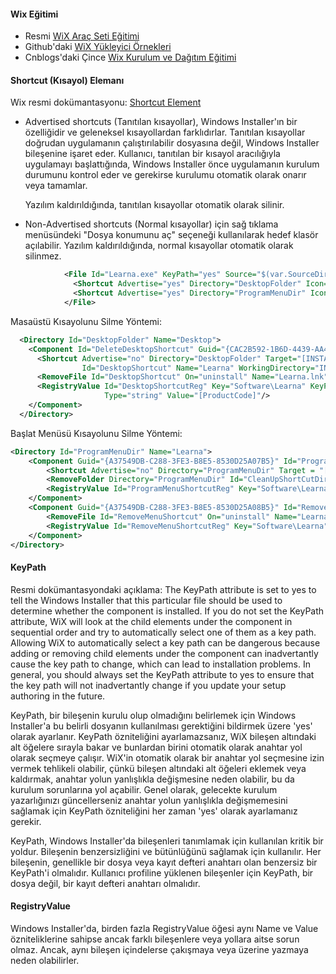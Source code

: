 #### Wix Eğitimi
- Resmi [WiX Araç Seti Eğitimi](https://www.firegiant.com/wix/tutorial/)
- Github'daki [WiX Yükleyici Örnekleri](https://github.com/kurtanr/WiXInstallerExamples)
- Cnblogs'daki Çince [Wix Kurulum ve Dağıtım Eğitimi](https://www.cnblogs.com/stoneniqiu/category/522235.html)

#### Shortcut (Kısayol) Elemanı
Wix resmi dokümantasyonu: [Shortcut Element](https://wixtoolset.org/documentation/manual/v3/xsd/wix/shortcut.html)
- Advertised shortcuts (Tanıtılan kısayollar), Windows Installer'ın bir özelliğidir ve geleneksel kısayollardan farklıdırlar. Tanıtılan kısayollar doğrudan uygulamanın çalıştırılabilir dosyasına değil, Windows Installer bileşenine işaret eder. Kullanıcı, tanıtılan bir kısayol aracılığıyla uygulamayı başlattığında, Windows Installer önce uygulamanın kurulum durumunu kontrol eder ve gerekirse kurulumu otomatik olarak onarır veya tamamlar.

  Yazılım kaldırıldığında, tanıtılan kısayollar otomatik olarak silinir.

- Non-Advertised shortcuts (Normal kısayollar) için sağ tıklama menüsündeki "Dosya konumunu aç" seçeneği kullanılarak hedef klasör açılabilir.
  Yazılım kaldırıldığında, normal kısayollar otomatik olarak silinmez.
```xml
            <File Id="Learna.exe" KeyPath="yes" Source="$(var.SourceDir)\Learna.exe">
              <Shortcut Advertise="yes" Directory="DesktopFolder" Icon="icon.ico" IconIndex="0" Id="DesktopShortcut" Name="Learna" WorkingDirectory="INSTALLDIR"/>
              <Shortcut Advertise="yes" Directory="ProgramMenuDir" Icon="icon.ico" IconIndex="0" Id="startMenuShortcut" Name="Learna" WorkingDirectory="INSTALLDIR"/>
            </File>
```
  Masaüstü Kısayolunu Silme Yöntemi:
```xml
  <Directory Id="DesktopFolder" Name="Desktop">
    <Component Id="DeleteDesktopShortcut" Guid="{CAC2B592-1B6D-4439-AA42-D6DBFAB4D302}" Win64="yes">
      <Shortcut Advertise="no" Directory="DesktopFolder" Target="[INSTALLDIR]Learna.exe" Icon="icon.ico" IconIndex="0"
                Id="DesktopShortcut" Name="Learna" WorkingDirectory="INSTALLDIR"/>
      <RemoveFile Id="DesktopShortcut" On="uninstall" Name="Learna.lnk" Directory="DesktopFolder"/>
      <RegistryValue Id="DesktopShortcutReg" Key="Software\Learna" KeyPath="yes" Name="ProductCode" Root="HKCU"
                     Type="string" Value="[ProductCode]"/>
    </Component>
  </Directory>
```
  Başlat Menüsü Kısayolunu Silme Yöntemi:
```xml
<Directory Id="ProgramMenuDir" Name="Learna">
    <Component Guid="{A37549DB-C288-3FE3-B8E5-8530D25A07B5}" Id="ProgramMenuDirComponent" Win64="yes">
        <Shortcut Advertise="no" Directory="ProgramMenuDir" Target = "[INSTALLDIR]Learna.exe" Icon="icon.ico" IconIndex="0" Id="startMenuShortcut" Name="Learna" WorkingDirectory="INSTALLDIR"/>
        <RemoveFolder Directory="ProgramMenuDir" Id="CleanUpShortCutDir" On="uninstall"/>
        <RegistryValue Id="ProgramMenuShortcutReg" Key="Software\Learna" KeyPath="yes" Name="ProductCode" Root="HKCU" Type="string" Value="[ProductCode]"/>
    </Component>
    <Component Guid="{A37549DB-C288-3FE3-B8E5-8530D25A08B5}" Id="RemoveShortcutComponent" Win64="yes">
        <RemoveFile Id="RemoveMenuShortcut" On="uninstall" Name="Learna.lnk" Directory="ProgramMenuDir"/>
        <RegistryValue Id="RemoveMenuShortcutReg" Key="Software\Learna" KeyPath="yes" Name="ProductCode" Root="HKCU" Type="string" Value="[ProductCode]"/>
    </Component>
</Directory>
```

#### KeyPath
Resmi dokümantasyondaki açıklama:
The KeyPath attribute is set to yes to tell the Windows Installer that this particular file should be used to determine whether the component is installed. If you do not set the KeyPath attribute, WiX will look at the child elements under the component in sequential order and try to automatically select one of them as a key path. Allowing WiX to automatically select a key path can be dangerous because adding or removing child elements under the component can inadvertantly cause the key path to change, which can lead to installation problems. In general, you should always set the KeyPath attribute to yes to ensure that the key path will not inadvertantly change if you update your setup authoring in the future.

KeyPath, bir bileşenin kurulu olup olmadığını belirlemek için Windows Installer'a bu belirli dosyanın kullanılması gerektiğini bildirmek üzere 'yes' olarak ayarlanır. KeyPath özniteliğini ayarlamazsanız, WiX bileşen altındaki alt öğelere sırayla bakar ve bunlardan birini otomatik olarak anahtar yol olarak seçmeye çalışır. WiX'in otomatik olarak bir anahtar yol seçmesine izin vermek tehlikeli olabilir, çünkü bileşen altındaki alt öğeleri eklemek veya kaldırmak, anahtar yolun yanlışlıkla değişmesine neden olabilir, bu da kurulum sorunlarına yol açabilir. Genel olarak, gelecekte kurulum yazarlığınızı güncellerseniz anahtar yolun yanlışlıkla değişmemesini sağlamak için KeyPath özniteliğini her zaman 'yes' olarak ayarlamanız gerekir.

KeyPath, Windows Installer'da bileşenleri tanımlamak için kullanılan kritik bir yoldur. Bileşenin benzersizliğini ve bütünlüğünü sağlamak için kullanılır. Her bileşenin, genellikle bir dosya veya kayıt defteri anahtarı olan benzersiz bir KeyPath'i olmalıdır. Kullanıcı profiline yüklenen bileşenler için KeyPath, bir dosya değil, bir kayıt defteri anahtarı olmalıdır.

#### RegistryValue
Windows Installer'da, birden fazla RegistryValue öğesi aynı Name ve Value özniteliklerine sahipse ancak farklı bileşenlere veya yollara aitse sorun olmaz. Ancak, aynı bileşen içindelerse çakışmaya veya üzerine yazmaya neden olabilirler.
